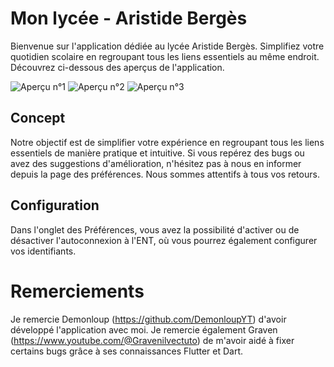 # Mon lycée - Aristide Bergès
Bienvenue sur l'application dédiée au lycée Aristide Bergès. Simplifiez votre quotidien scolaire en regroupant tous les liens essentiels au même endroit. Découvrez ci-dessous des aperçus de l'application.

![Aperçu n°1](https://cdn.discordapp.com/attachments/646396414523604993/1178363611207446528/Screenshot_20231126_165341.png?ex=6575dfa1&is=65636aa1&hm=979294612f4dbf4feeb14850082be8f4b4bd694e6f2a2d8cb0c8e8ef3db528b3&) ![Aperçu n°2](https://cdn.discordapp.com/attachments/646396414523604993/1178363611714961448/Screenshot_20231126_165428.png?ex=6575dfa1&is=65636aa1&hm=c01e287f061518810c7e8051efb68a6afa2a4186194db50679f1f10f04733737&) ![Aperçu n°3](https://cdn.discordapp.com/attachments/646396414523604993/1178363610771234856/Screenshot_20231126_165511.png?ex=6575dfa1&is=65636aa1&hm=7cd39743f39843cf3a4be4595c8015a07c9f3ffe2e067419a1c15650a2e3983a&)

## Concept
Notre objectif est de simplifier votre expérience en regroupant tous les liens essentiels de manière pratique et intuitive. Si vous repérez des bugs ou avez des suggestions d'amélioration, n'hésitez pas à nous en informer depuis la page des préférences. Nous sommes attentifs à tous vos retours.

## Configuration
Dans l'onglet des Préférences, vous avez la possibilité d'activer ou de désactiver l'autoconnexion à l'ENT, où vous pourrez également configurer vos identifiants.
# Remerciements
Je remercie Demonloup (https://github.com/DemonloupYT) d'avoir développé l'application avec moi. Je remercie également Graven (https://www.youtube.com/@Gravenilvectuto) de m'avoir aidé à fixer certains bugs grâce à ses connaissances Flutter et Dart.